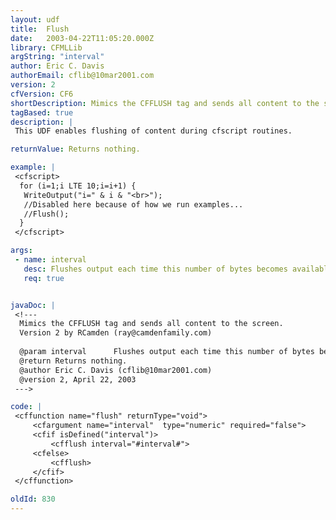 ```yaml
---
layout: udf
title:  Flush
date:   2003-04-22T11:05:20.000Z
library: CFMLLib
argString: "interval"
author: Eric C. Davis
authorEmail: cflib@10mar2001.com
version: 2
cfVersion: CF6
shortDescription: Mimics the CFFLUSH tag and sends all content to the screen.
tagBased: true
description: |
 This UDF enables flushing of content during cfscript routines.

returnValue: Returns nothing.

example: |
 <cfscript>
  for (i=1;i LTE 10;i=i+1) {
   WriteOutput("i=" & i & "<br>");
   //Disabled here because of how we run examples...
   //Flush();
  }
 </cfscript>

args:
 - name: interval
   desc: Flushes output each time this number of bytes becomes available.
   req: true


javaDoc: |
 <!---
  Mimics the CFFLUSH tag and sends all content to the screen.
  Version 2 by RCamden (ray@camdenfamily.com)
  
  @param interval      Flushes output each time this number of bytes becomes available. (Required)
  @return Returns nothing. 
  @author Eric C. Davis (cflib@10mar2001.com) 
  @version 2, April 22, 2003 
 --->

code: |
 <cffunction name="flush" returnType="void">
     <cfargument name="interval"  type="numeric" required="false">
     <cfif isDefined("interval")>
         <cfflush interval="#interval#">
     <cfelse>
         <cfflush>
     </cfif>
 </cffunction>

oldId: 830
---
```


